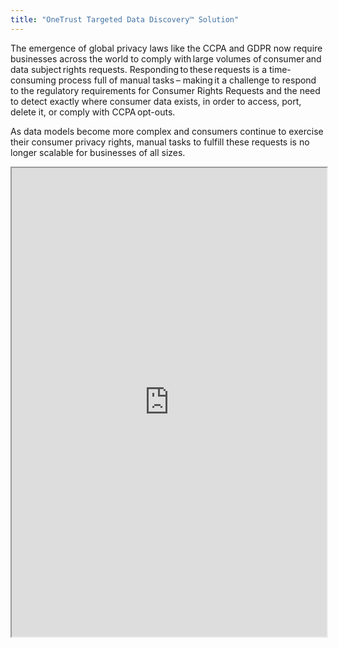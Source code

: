```yaml
---
title: "OneTrust Targeted Data Discovery™ Solution"
---
```


The emergence of global privacy laws like the CCPA and GDPR now require businesses across the world to comply with large volumes of consumer and data subject rights requests. Responding to these requests is a time-consuming process full of manual tasks – making it a challenge to respond to the regulatory requirements for Consumer Rights Requests and the need to detect exactly where consumer data exists, in order to access, port, delete it, or comply with CCPA opt-outs.

As data models become more complex and consumers continue to exercise their consumer privacy rights, manual tasks to fulfill these requests is no longer scalable for businesses of all sizes.

<iframe height="750" width="100%" src="https://ewelton.github.io/ktest/wiki.html#OneTrust%20Targeted%20Data%20Discovery%E2%84%A2%20Solution"></iframe>

